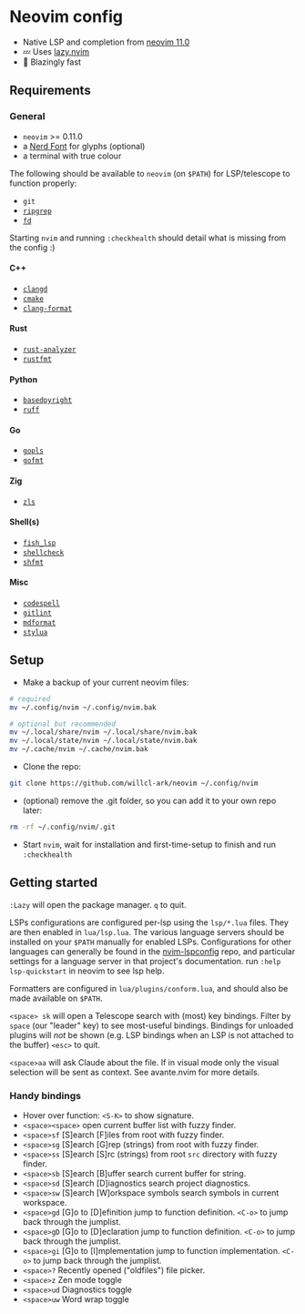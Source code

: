 # Neovim config

- Native LSP and completion from [neovim 11.0](https://neovim.io/doc/user/news-0.11.html)
- 💤 Uses [lazy.nvim](https://github.com/folke/lazy.nvim)
- 🚀 Blazingly fast

## Requirements

### General

- `neovim` >= 0.11.0
- a [Nerd Font](https://www.nerdfonts.com/) for glyphs (optional)
- a terminal with true colour

The following should be available to `neovim` (on `$PATH`) for LSP/telescope to function properly:

- `git`
- [`ripgrep`](https://github.com/BurntSushi/ripgrep)
- [`fd`](https://github.com/sharkdp/fd)

Starting `nvim` and running `:checkhealth` should detail what is missing from the config :)

#### C++

- [`clangd`](https://clangd.llvm.org/)
- [`cmake`](https://cmake.org/)
- [`clang-format`](https://clang.llvm.org/docs/ClangFormat.html)

#### Rust

- [`rust-analyzer`](https://rust-analyzer.github.io/manual.html)
- [`rustfmt`](https://github.com/rust-lang/rustfmt)

#### Python

- [`basedpyright`](https://docs.basedpyright.com/latest/)
- [`ruff`](https://github.com/astral-sh/ruff)

#### Go

- [`gopls`](https://pkg.go.dev/golang.org/x/tools/gopls)
- [`gofmt`](https://pkg.go.dev/cmd/gofmt)

#### Zig

- [`zls`](https://github.com/zigtools/zls)

#### Shell(s)

- [`fish_lsp`](https://github.com/ndonfris/fish-lsp)
- [`shellcheck`](https://www.shellcheck.net/)
- [`shfmt`](https://github.com/mvdan/sh)

#### Misc

- [`codespell`](https://github.com/codespell-project/codespell)
- [`gitlint`](https://jorisroovers.com/gitlint/latest/)
- [`mdformat`](https://github.com/hukkin/mdformat)
- [`stylua`](https://github.com/JohnnyMorganz/StyLua)

## Setup

- Make a backup of your current neovim files:

```bash
# required
mv ~/.config/nvim ~/.config/nvim.bak

# optional but recommended
mv ~/.local/share/nvim ~/.local/share/nvim.bak
mv ~/.local/state/nvim ~/.local/state/nvim.bak
mv ~/.cache/nvim ~/.cache/nvim.bak
```

- Clone the repo:

```bash
git clone https://github.com/willcl-ark/neovim ~/.config/nvim
```

- (optional) remove the .git folder, so you can add it to your own repo later:

```bash
rm -rf ~/.config/nvim/.git
```

- Start `nvim`, wait for installation and first-time-setup to finish and run `:checkhealth`

## Getting started

`:Lazy` will open the package manager.
`q` to quit.

LSPs configurations are configured per-lsp using the `lsp/*.lua` files. They are then enabled in `lua/lsp.lua`.
The various language servers should be installed on your `$PATH` manually for enabled LSPs.
Configurations for other languages can generally be found in the [nvim-lspconfig](https://github.com/neovim/nvim-lspconfig?tab=readme-ov-file#nvim-lspconfig) repo, and particular settings for a language server in that project's documentation.
run `:help lsp-quickstart` in neovim to see lsp help.

Formatters are configured in `lua/plugins/conform.lua`, and should also be made available on `$PATH`.

`<space> sk` will open a Telescope search with (most) key bindings.
Filter by `space` (our "leader" key) to see most-useful bindings.
Bindings for unloaded plugins will _not_ be shown (e.g. LSP bindings when an LSP is not attached to the buffer)
`<esc>` to quit.

`<space>aa` will ask Claude about the file. If in visual mode only the visual selection will be sent as context. See avante.nvim for more details.

### Handy bindings

- Hover over function: `<S-K>` to show signature.
- `<space><space>`                         open current buffer list with fuzzy finder.
- `<space>sf` [S]earch [F]iles             from root with fuzzy finder.
- `<space>sg` [S]earch [G]rep              (strings) from root with fuzzy finder.
- `<space>ss` [S]earch [S]rc               (strings) from root `src` directory with fuzzy finder.
- `<space>sb` [S]earch [B]uffer            search current buffer for string.
- `<space>sd` [S]earch [D]iagnostics       search project diagnostics.
- `<space>sw` [S]earch [W]orkspace symbols search symbols in current workspace.
- `<space>gd` [G]o to  [D]efinition        jump to function definition. `<C-o>` to jump back through the jumplist.
- `<space>gD` [G]o to  [D]eclaration       jump to function definition. `<C-o>` to jump back through the jumplist.
- `<space>gi` [G]o to  [I]mplementation    jump to function implementation. `<C-o>` to jump back through the jumplist.
- `<space>?`                               Recently opened ("oldfiles") file picker.
- `<space>z`                               Zen mode toggle
- `<space>ud`                              Diagnostics toggle
- `<space>uw`                              Word wrap toggle

